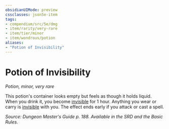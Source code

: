 ```yaml
---
obsidianUIMode: preview
cssclasses: json5e-item
tags:
- compendium/src/5e/dmg
- item/rarity/very-rare
- item/tier/minor
- item/wondrous/potion
aliases: 
- "Potion of Invisibility"
---
```

# Potion of Invisibility
*Potion, minor, very rare*  


This potion's container looks empty but feels as though it holds liquid. When you drink it, you become [invisible](/Systems/5e/rules/conditions.md#invisible) for 1 hour. Anything you wear or carry is [invisible](/Systems/5e/rules/conditions.md#invisible) with you. The effect ends early if you attack or cast a spell.

*Source: Dungeon Master's Guide p. 188. Available in the SRD and the Basic Rules.*